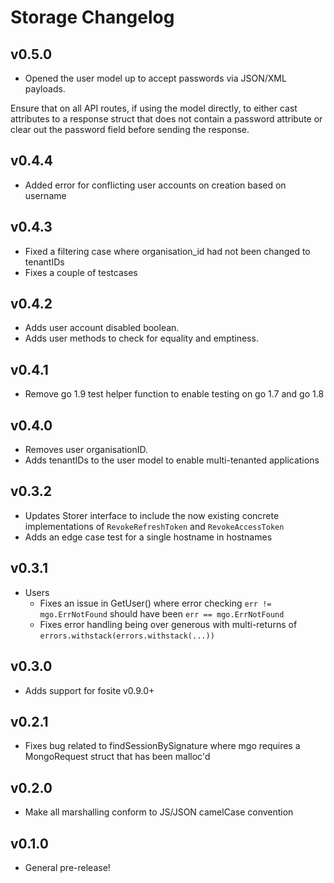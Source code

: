 # Storage Changelog
## v0.5.0
- Opened the user model up to accept passwords via JSON/XML payloads. 

Ensure that on all API routes, if using the model directly, to either cast attributes to a response struct that does 
not contain a password attribute or clear out the password field before sending the response.

## v0.4.4
- Added error for conflicting user accounts on creation based on username

## v0.4.3
- Fixed a filtering case where organisation_id had not been changed to tenantIDs
- Fixes a couple of testcases

## v0.4.2
- Adds user account disabled boolean. 
- Adds user methods to check for equality and emptiness.

## v0.4.1
- Remove go 1.9 test helper function to enable testing on go 1.7 and go 1.8

## v0.4.0
- Removes user organisationID.
- Adds tenantIDs to the user model to enable multi-tenanted applications  

## v0.3.2
- Updates Storer interface to include the now existing concrete implementations of `RevokeRefreshToken` and `RevokeAccessToken` 
- Adds an edge case test for a single hostname in hostnames

## v0.3.1
- Users
    - Fixes an issue in GetUser() where error checking `err != mgo.ErrNotFound` should have been `err == mgo.ErrNotFound`
    - Fixes error handling being over generous with multi-returns of `errors.withstack(errors.withstack(...))`

## v0.3.0
- Adds support for fosite v0.9.0+

## v0.2.1
- Fixes bug related to findSessionBySignature where mgo requires a MongoRequest struct that has been malloc'd

## v0.2.0
- Make all marshalling conform to JS/JSON camelCase convention

## v0.1.0
- General pre-release!
